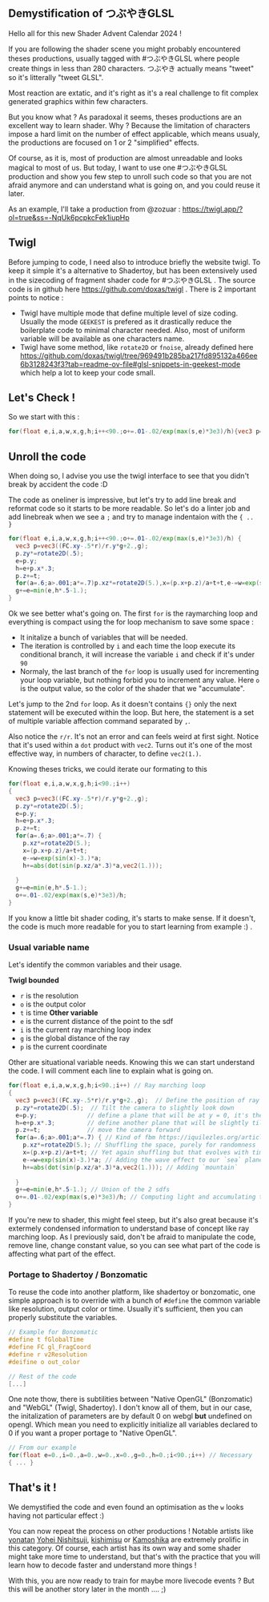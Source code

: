 ## Demystification of つぶやきGLSL
Hello all for this new Shader Advent Calendar 2024 ! 

If you are following the shader scene you might probably encountered theses productions, usually tagged with #つぶやきGLSL where people create things in less than 280 characters. つぶやき actually means "tweet" so it's litterally "tweet GLSL".

Most reaction are extatic, and it's right as it's a real challenge to fit complex generated graphics within few characters.

But you know what ? As paradoxal it seems, theses productions are an excellent way to learn shader. Why ? Because the limitation of characters impose a hard limit on the number of effect applicable, which means usualy, the productions are focused on 1 or 2 "simplified" effects. 

Of course, as it is, most of production are almost unreadable and looks magical to most of us. But today, I want to use one #つぶやきGLSL production and show you few step to unroll such code so that you are not afraid anymore and can understand what is going on, and you could reuse it later.

As an example, I'll take a production from @zozuar : https://twigl.app/?ol=true&ss=-NqUk6pcpkcFek1iupHp
## Twigl

Before jumping to code, I need also to introduce briefly the website twigl. To keep it simple it's a alternative to Shadertoy, but has been extensively used in the sizecoding of fragment shader code for #つぶやきGLSL .
The source code is in github here https://github.com/doxas/twigl . There is 2 important points to notice :
- Twigl have multiple mode that define multiple level of size coding. Usually the mode `GEEKEST` is prefered as it drastically reduce the boilerplate code to minimal character needed. Also, most of uniform variable will be available as one characters name.  
- Twigl have some method, like `rotate2D` or `fnoise`, already defined here https://github.com/doxas/twigl/tree/969491b285ba217fd895132a466ee6b3128243f3?tab=readme-ov-file#glsl-snippets-in-geekest-mode which help a lot to keep your code small.
## Let's Check !

So we start with this :
```glsl
for(float e,i,a,w,x,g,h;i++<90.;o+=.01-.02/exp(max(s,e)*3e3)/h){vec3 p=vec3((FC.xy-.5*r)/r.y*g+2.,g);p.zy*=rotate2D(.5);e=p.y;h=e+p.x*.3;p.z+=t;for(a=.6;a>.001;a*=.7)p.xz*=rotate2D(5.),x=(p.x+p.z)/a+t+t,e-=w=exp(sin(x)-3.)*a,h+=abs(dot(sin(p.xz/a*.3)*a,r/r));g+=e=min(e,h*.5-1.);}
```
## Unroll the code

When doing so, I advise you use the twigl interface to see that you didn't break by accident the code :D

The code as oneliner is impressive, but let's try to add line break and reformat code so it starts to be more readable.
So let's do a linter job and add linebreak when we see a `;` and try to manage indentaion with the `{ .. }`
```glsl
for(float e,i,a,w,x,g,h;i++<90.;o+=.01-.02/exp(max(s,e)*3e3)/h) { 
  vec3 p=vec3((FC.xy-.5*r)/r.y*g+2.,g);
  p.zy*=rotate2D(.5);
  e=p.y;
  h=e+p.x*.3;
  p.z+=t;
  for(a=.6;a>.001;a*=.7)p.xz*=rotate2D(5.),x=(p.x+p.z)/a+t+t,e-=w=exp(sin(x)-3.)*a,h+=abs(dot(sin(p.xz/a*.3)*a,r/r));
  g+=e=min(e,h*.5-1.);
}
```

Ok we see better what's going on. The first `for` is the raymarching loop and everything is compact using the for loop mechanism to save some space : 
- It initalize a bunch of variables that will be needed.
- The iteration is controlled by `i` and each time the loop execute its conditional branch, it will increase the variable `i` and check if it's under `90`
- Normaly, the last branch of the `for` loop is usually used for incrementing your loop variable, but nothing forbid you to increment any value. Here `o` is the output value, so the color of the shader that we "accumulate". 

Let's jump to the 2nd `for` loop. As it doesn't contains `{}` only the next statement will be executed within the loop. But here, the statement is a set of multiple variable affection command separated by `,`.

Also notice the `r/r`. It's not an error and can feels weird at first sight. Notice that it's used within a `dot` product with `vec2`. Turns out it's one of the most effective way, in numbers of character, to define `vec2(1.)`. 

Knowing theses tricks, we could iterate our formating to this

```glsl
for(float e,i,a,w,x,g,h;i<90.;i++)
{
  vec3 p=vec3((FC.xy-.5*r)/r.y*g+2.,g); 
  p.zy*=rotate2D(.5);                   
  e=p.y;                               
  h=e+p.x*.3;
  p.z+=t;                               
  for(a=.6;a>.001;a*=.7) {              
    p.xz*=rotate2D(5.);
    x=(p.x+p.z)/a+t+t;
    e-=w=exp(sin(x)-3.)*a;
    h+=abs(dot(sin(p.xz/a*.3)*a,vec2(1.)));
    
  }                                   
  g+=e=min(e,h*.5-1.);                 
  o+=.01-.02/exp(max(s,e)*3e3)/h;      
}
```

If you know a little bit shader coding, it's starts to make sense. If it doesn't, the code is much more readable for you to start learning from example :) .
### Usual variable name 
Let's identify the common variables and their usage.

**Twigl bounded**
- `r` is the resolution
- `o` is the output color
- `t` is time
**Other variable**
- `e` is the current distance of the point to the sdf
- `i` is the current ray marching loop index
- `g` is the global distance of the ray
- `p` is the current coordinate

Other are situational variable needs.
Knowing this we can start understand the code. I will comment each line to explain what is going on. 


```glsl
for(float e,i,a,w,x,g,h;i<90.;i++) // Ray marching loop
{
  vec3 p=vec3((FC.xy-.5*r)/r.y*g+2.,g);  // Define the position of ray
  p.zy*=rotate2D(.5);  // Tilt the camera to slightly look down                  
  e=p.y;              // define a plane that will be at y = 0, it's the 'sea'
  h=e+p.x*.3;         // define another plane that will be slightly tilted on x axis , it's the "mountain"
  p.z+=t;             // move the camera forward                              
  for(a=.6;a>.001;a*=.7) { // Kind of fbm https://iquilezles.org/articles/fbm/ to generate noise       
    p.xz*=rotate2D(5.); // Shuffling the space, purely for randomness
    x=(p.x+p.z)/a+t+t; // Yet again shuffling but that evolves with time, it's the "wave" effect on the sea 
    e-=w=exp(sin(x)-3.)*a; // Adding the wave effect to our `sea` plane 
    h+=abs(dot(sin(p.xz/a*.3)*a,vec2(1.))); // Adding `mountain`
    
  }                                   
  g+=e=min(e,h*.5-1.); // Union of the 2 sdfs        
  o+=.01-.02/exp(max(s,e)*3e3)/h; // Computing light and accumulating to the output color     
}
```

If you're new to shader, this might feel steep, but it's also great because it's extermely condensed information to understand base of concept like ray marching loop. As I previously said, don't be afraid to manipulate the code, remove line, change constant value, so you can see what part of the code is affecting what part of the effect.

### Portage to Shadertoy / Bonzomatic
To reuse the code into another platform, like shadertoy or bonzomatic, one simple approach is to override with a bunch of `#define` the common variable like resolution, output color or time. Usually it's sufficient, then you can properly substitute the variables.
```glsl
// Example for Bonzomatic 
#define t fGlobalTime
#define FC gl_FragCoord
#define r v2Resolution
#deifine o out_color

// Rest of the code 
[...]
```

One note thow, there is subtilities between "Native OpenGL" (Bonzomatic) and "WebGL" (Twigl, Shadertoy). I don't know all of them, but in our case, the initalization of parameters are by default 0 on webgl **but** undefined on opengl. Which mean you need to explicitly initialize all variables declared to 0 if you want a proper portage to "Native OpenGL".
```glsl
// From our example
for(float e=0.,i=0.,a=0.,w=0.,x=0.,g=0.,h=0.;i<90.;i++) // Necessary
{ ... }
```


## That's it !
We demystified the code and even found an optimisation as the `w` looks having not particular effect :) 

You can now repeat the process on other productions ! Notable artists like [yonatan](https://x.com/zozuar) [Yohei Nishitsuji](https://x.com/YoheiNishitsuji),  [kishimisu](https://x.com/kishimisu/) or [Kamoshika](https://x.com/kamoshika_vrc) are extremely prolific in this category. Of course, each artist has its own way and some shader might take more time to understand, but that's with the practice that you will learn how to decode faster and understand more things ! 

With this, you are now ready to train for maybe more livecode events ? But this will be another story later in the month .... ;) 
